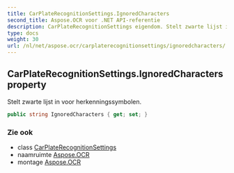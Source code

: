 ```yaml
---
title: CarPlateRecognitionSettings.IgnoredCharacters
second_title: Aspose.OCR voor .NET API-referentie
description: CarPlateRecognitionSettings eigendom. Stelt zwarte lijst in voor herkenningssymbolen.
type: docs
weight: 30
url: /nl/net/aspose.ocr/carplaterecognitionsettings/ignoredcharacters/
---
```

## CarPlateRecognitionSettings.IgnoredCharacters property

Stelt zwarte lijst in voor herkenningssymbolen.

```csharp
public string IgnoredCharacters { get; set; }
```

### Zie ook

* class [CarPlateRecognitionSettings](../)
* naamruimte [Aspose.OCR](../../carplaterecognitionsettings/)
* montage [Aspose.OCR](../../../)


